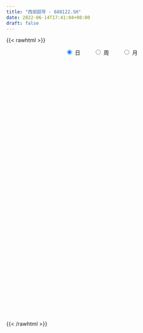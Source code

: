 ```yaml
---
title: "西部超导 - 688122.SH"
date: 2022-06-14T17:41:04+08:00
draft: false
---
```

{{< rawhtml >}}
    <div style="text-align: center">
        <label style="padding: 1rem;"><input style="margin-right: .5rem" type="radio" name="period" value="D" checked onclick="period_change(this)">日</label>
        <label style="padding: 1rem;"><input style="margin-right: .5rem" type="radio" name="period" value="W" onclick="period_change(this)">周</label>
        <label style="padding: 1rem;"><input style="margin-right: .5rem" type="radio" name="period" value="M" onclick="period_change(this)">月</label>
    </div>
    <div id="chart" style="height: 700px;"></div> 
    <script type="text/javascript">
        const D_v = [21212.58,17776.02,23624.16,22684.01,23950.74,27166.77,35214.11,27179.14,22602.31,30352.56,38712.75,24761.86,15803.64,14521.69,13819.77,13591.16,12500.08,15451.99,28306.15,15900.83,21432.09,29095.11,17245.37,18396.22,14553.24,20005.72,21602.36,22881.5,62232.55,63313.38,71642.29,67751.79,104052.75,69092.99,59430.37,67209.64,57027.42,48446.85,28046.89,37953.78,30852.14,162325.31,69707.3,101959.56,63583.74,63148.14,119239.12,76485.94,65074.45,111188.52,78993.96,98663.74,123408.89,110647.42,142051.95,63225.2,47201.34,43729.62,48823.1,102051.14,74031.85,87628.98,32818.19,31170.37,88315.98,64854.83,53844.44,51684.23,137825.36,200048.59,128542.59,64829.93,62893.76,61687.82,79766.02,69000.94,97392.15,54890.88,53044.72,69726.21,59780.4,45344.57,44100.99,67840.35,91385.64,55151.93,60480.2,50522.28,49335.0,26937.12,32583.42,28934.98,35469.59,57764.03,53669.3,38342.7,37540.08,57555.55,71163.08,38707.4,39367.63,46038.76,49444.09,58258.54,32965.31,24178.61,38503.69,73547.34,38342.26,63599.39,45339.49,41714.33,56532.76,75778.87,34344.13,21773.5,30338.18,36291.64,51525.41,87811.14,45546.42,60774.32,97685.31,61013.23,65616.36,51943.77,61048.98,67336.78,61920.7,81787.18,67456.93,51401.27,46165.67,102886.32,60103.16,50363.41,60274.38,87632.77,65618.44,65628.43,57380.72,41264.06,42016.08,89601.35,45863.29,64064.76,59469.29,48019.57,48780.52,35644.19,48282.32,44355.84,71027.33,82824.36,62574.26,123067.57,133809.39,112716.82,73483.2,62960.36,68723.86,106169.43,75143.52,88204.5,56214.66,53663.65,61919.44,58963.3,63326.14,52089.83,66176.0,89917.78,65395.13,65901.97,41947.98,49231.9,28905.96,27631.09,53488.25,55057.94,51469.54,52280.22,62489.91,56690.58,47560.97,55955.47,61143.95,40260.04,46722.71,30428.33,59166.1,34804.96,121939.46,64136.93,40184.03,48543.61,41804.87,35346.1,37020.71,33214.85,47218.52,63039.65,45026.88,24731.65,36877.8,35368.1,33563.31,35616.75,37044.67,57870.92,29372.92,44618.5,24556.59,21275.13,30909.27,34988.09,54610.08,16956.57,43494.52,30445.21,19922.7,42813.26,36936.7,21674.71,19981.69,34252.88,110930.07,59054.48,38199.43,26164.58,35424.66,32035.36,40298.21,45850.31,71883.12,35630.08,42596.51,39494.97,56755.79,58487.24,38365.01,36313.35,42392.71,49541.93,49494.05,58454.07,43697.83,41472.75,80933.39,67854.15,62449.76,38910.03,63928.89,50249.43,61956.06,55482.15,62510.7,93901.57,57106.71,40117.08,41220.97,36520.2,86731.71,132543.47,84507.27,71222.09,75343.32,62723.6,56294.05,63496.81,65098.68,57101.95,44288.17,49355.05,68244.44,177604.9,107948.39,81388.58,57133.51,55586.06,45649.23,84542.56,81088.76,82402.05,80209.77,62174.82,66253.97,136431.02,109353.73,121691.16,126866.62,191257.42,134963.25,105803.19,88731.63,115507.22,75445.06,67017.83,121593.19,73795.48,64242.0,87938.75,92090.74,66265.6,81469.46,97326.44,79227.2,92257.14,136342.35,100066.69,64715.04,72523.35,95875.71,77227.0,164157.5,68305.77,100524.69,49605.33,45935.05,47193.7,60741.63,68419.63,69269.49,54585.1,59413.17,49804.83,64938.25,49202.36,36484.06,26984.6,87600.62,36029.71,32215.84,59861.38,35288.98,86696.82,39581.29,39631.49,40087.29,26215.82,46668.92,27356.53,40952.16,39299.96,82412.97,54861.57,43089.24,33860.9,39773.05,34308.47,55915.06,69993.22,53138.33,48601.95,38971.61,59810.26,73914.83,69557.15,45769.28,103092.1,67958.18,50130.56,47833.45,59182.47,44489.31,48044.86,38451.21,60540.58,34086.86,43277.68,78548.74,85215.89,51246.7,50775.64,39223.56,52067.38,70601.54,34207.59,53481.96,89402.41,68734.56,37828.29,28563.62,37859.89,25555.88,30700.0,21625.68,38258.18,60382.24,25828.73,23712.63,29173.98,44944.7,70979.11,43513.46,50853.66,76410.58,101636.11,43041.86,40018.23,65933.99,55675.77,39710.43,48972.15,46639.34,32356.19,52362.65,31586.1,71595.82,86142.08,50240.61,37522.15,40723.95,103783.14,69205.96,57988.35,42858.79,46352.76,26786.65,36410.74,47304.78,29068.51,36529.67,43624.9,48409.45,39791.26,82767.28,58743.02,65323.08,81093.88,68467.56,48480.11,46813.18,42359.07,45041.87,87777.23,53024.63,35966.98,29689.89,35693.37,40023.54,88210.64,49537.74,30926.46,29955.31,21260.48,43390.33,26298.5,48642.52,35992.98,42456.88,31745.83,30101.41,36838.74,35193.21,30448.3,47803.25,29504.48,29858.89,36404.52,27430.95,23989.66,36433.1,25841.75,31567.59,28954.75,26285.07,32828.62,39932.23,43326.8,40684.73,76130.39,64665.5,62551.54,56770.51,60420.92,44391.58,34365.18,16111.24,17158.92,39846.95,24050.66,37837.43,30475.59,41305.48,37239.36,23524.22,35943.23,23025.29,21805.63,35883.62,55205.92,49694.63,74684.86,40868.38,45244.74,45487.69,81113.72,47164.55,39304.86]
const D_histogram = [0.0,-0.0893447293,-0.0134598907,0.0516357508,0.1287750055,0.1765786837,0.2611610585,0.2788889283,0.2454906012,0.2603725405,0.268404146,0.1996335341,0.1165073229,0.0354953127,-0.0374729682,-0.1123380719,-0.1816587673,-0.1764478455,-0.109714892,-0.0823359769,-0.1357541891,-0.0867332833,-0.0830912723,-0.0625828704,-0.0898712843,-0.1167645291,-0.1162071056,-0.1090574995,0.0169695238,0.2134140939,0.3583331623,0.5276374509,0.9197663535,0.963036083,1.0524949578,0.9781064614,0.6271932969,0.1301366014,-0.1985492762,-0.3689210811,-0.5304864071,-0.738118353,-0.8478236147,-1.1060852689,-1.1491147969,-1.027477365,-0.7134906901,-0.4584263194,-0.3374968499,0.0141540356,0.1849872914,0.4845521703,0.6578188202,0.7962251515,0.7077912358,0.611665288,0.4007676539,0.3456937559,0.2863635237,0.3882817015,0.3897575156,0.176064438,0.0469922861,-0.024934745,0.0429767758,0.0500123082,-0.1673002538,-0.1413996801,0.1520548508,0.5202577104,0.8286699532,0.9500860225,0.991076785,0.8751425932,0.8200106383,0.7937986593,0.5121384073,0.2167066963,0.1835452335,0.2241922873,0.2988866745,0.2167403988,0.1064720527,0.2400239472,0.5239549839,0.5414470354,0.5620969556,0.3500662348,0.0650542355,-0.0766862648,-0.0712441327,-0.0298332279,0.0613755001,0.0333710659,-0.0686000661,-0.1929231201,-0.43725626,-0.6970557365,-1.0668513356,-1.2316937351,-1.4646724336,-1.4937862881,-1.5395241037,-1.257284929,-1.0098732043,-0.7962350301,-0.5640103472,-0.4701466159,-0.3073096216,0.1079027712,0.3657258688,0.458220845,0.2497452487,0.1252771419,-0.0653800271,-0.2178183864,-0.2854839289,-0.2237037369,-0.1013871659,-0.2976674946,-0.4988755323,-0.5587467258,-0.2831115573,-0.0783874948,0.2436452399,0.3377793687,0.2846428858,0.2868410535,0.3012549022,0.396549751,0.5411071499,0.6126418111,0.5790159212,0.6611626306,0.7890003438,0.7295691299,0.7782140274,0.8245429908,0.9602007497,0.8732376301,0.6531375817,0.4808928226,0.2297898097,0.369477816,0.2902831519,0.5081562023,0.5295036348,0.6601957066,0.627067066,0.4979479884,0.5950953965,0.8544167028,1.2387728016,1.1073581993,0.840190286,0.4157859311,-0.4496315456,-0.9043467432,-1.0514928854,-1.1967761343,-1.1741947987,-1.3614423295,-1.3915953936,-1.6274097814,-1.5203996071,-1.3346750847,-0.9467637662,-0.6634537642,-0.7870680661,-0.8096544172,-1.0639175159,-1.342976368,-1.5075679887,-1.2622412872,-1.1139464585,-1.1918866147,-1.1980549434,-1.1000245732,-0.7140398596,-0.3857102208,-0.2662034129,-0.2181467056,-0.0599040958,0.1228660293,0.1841512261,0.2116083523,0.1106419077,0.1888551881,0.1272318047,0.1340643152,-0.1002105047,-0.3288693349,-0.8929072658,-1.3298647931,-1.5240257419,-1.3960014219,-1.2597437321,-1.089411983,-0.8843858792,-0.6140156547,-0.2758958376,0.1048229036,0.3739823291,0.4982677695,0.5004855659,0.6119225145,0.8356336386,0.9552636431,1.0771521966,0.8903923446,0.7859727152,0.6513291314,0.5913838629,0.5124058743,0.4902030191,0.5770226695,0.4282806435,0.2995347995,0.4095594848,0.4959756648,0.5134325587,0.4575020001,0.312790476,0.2246050125,0.1440510643,0.0153771307,0.1115034874,0.2794194057,0.4088638571,0.4043693008,0.426281077,0.4721962481,0.3573654098,0.2197393381,0.2481234569,0.17556591,0.1075993595,0.1504890034,0.2960077131,0.4567060355,0.4751402577,0.4183112208,0.3054852845,0.374016303,0.3781893337,0.4066754909,0.3752283211,0.2578697931,0.4483306448,0.5960824349,0.5037445029,0.4062905695,0.2817329312,0.2437156323,0.1222550869,0.077112364,-0.0622330449,-0.3623045194,-0.4868220783,-0.5606774088,-0.4885009153,-0.3797952066,-0.0443428355,0.2549255366,0.4986527171,0.6036717367,0.5593486403,0.5124523261,0.3120711753,0.359048122,0.2342278241,-0.0216183502,-0.188498224,-0.339577601,-0.3163446364,0.1270772295,0.2749006171,0.345221053,0.4180123658,0.2329513221,0.0313753032,0.0577725149,0.0845064333,0.2406835604,0.4373487213,0.5236402342,0.5797070217,0.4421759913,0.262893708,-0.0377811583,0.1284393437,0.4321520744,0.928942453,0.969120255,0.9593797248,1.1617351743,1.1965931513,1.0159750448,1.151624331,1.156679828,0.9238179501,0.71275602,0.1291280593,-0.3724516813,-0.4565908605,-0.0298515296,0.1510677151,0.426544831,0.3176593169,-0.0252387687,-0.3289381362,-0.5358769998,-0.5405489474,-0.4527048707,-1.0373298588,-1.430969749,-1.8175769573,-1.8684040396,-1.8582010101,-1.8717773262,-1.7242488844,-1.4374272161,-1.4279704113,-1.4479264236,-1.3249801227,-1.3475486904,-1.398994667,-1.1480338865,-0.9586621791,-0.8749859298,-0.9614198087,-0.8675935993,-0.9164429111,-0.8675504365,-0.8403057915,-0.7967864439,-0.7409790399,-0.4808716377,-0.1901297035,0.0265098067,0.275269237,0.4788007284,0.5605368735,0.523995666,0.6559107096,0.8664935875,0.8893699234,0.8730557755,0.8118978365,0.778233213,0.8351821847,0.951057037,0.81035853,0.8092110959,0.5969952287,0.6808936649,0.9214664617,1.0157846908,1.0315955464,1.3249567771,1.302908522,1.1221972303,0.9210684513,0.9683045372,0.9827328813,1.0176359519,0.8512629956,0.4653217375,0.158127019,-0.0654605204,0.1504731897,0.3813388545,0.2748256893,0.022434003,-0.0912317995,-0.3638601928,-0.6993043109,-0.7907365892,-0.9325918077,-0.934392432,-0.7708806455,-0.6867055598,-0.5702271445,-0.4223535401,-0.4179444652,-0.5237945582,-0.5988365018,-0.716278349,-0.4989567379,-0.4394459286,-0.4847950011,-0.5100612107,-0.3524123857,0.0757962657,0.3925048762,0.3231637678,-0.1422388585,-0.6256709279,-1.0827861615,-1.3776368565,-1.6153662956,-1.4124997491,-1.2631706036,-1.0393894582,-0.7885160665,-0.6194459893,-0.570364692,-0.5901048641,-0.7131425297,-0.6835278917,-0.7043707474,-0.6762838123,-0.6825536254,-0.2298407522,-0.1584892845,-0.1342648388,0.1332352114,0.1891684352,0.1569956536,0.1589968363,0.3383035828,0.3537280988,0.4045802948,0.4555428753,0.3854403242,0.1707771056,0.423925382,0.597396907,0.8419377229,1.1705302278,1.3704527762,1.4576165568,1.2919916316,1.0170572762,0.7922798203,0.3166322767,0.0034325669,-0.048585798,-0.1529577173,-0.2313551991,-0.3501003332,-0.0435790649,0.147846706,0.1278493404,0.2696542026,0.2336002537,0.3286562024,0.334231305,0.3503142336,0.1798887418,0.3184548898,0.4276357949,0.4491591766,0.5629218382,0.3800835629,0.0857921574,-0.1195344633,-0.4195223657,-0.6089976948,-0.9578396609,-1.1410397361,-1.2835192152,-1.115027273,-0.8459840978,-0.6537282043,-0.7096424756,-0.7219125865,-1.0268179811,-1.2843047113,-1.0355199151,-0.5943291031,0.1167160558,0.8298106522,1.1283926764,1.5720533636,1.7249798815,1.6026831825,1.4701842186,1.3080822213,1.1610216588,1.1694887678,1.0674735461,1.0497346448,0.9167917508,0.7426860005,0.5770177677,0.388269578,0.3172329567,0.1768340348,0.1064925682,0.2219907857,-0.0248415648,0.1217644425,0.3002379045,0.2033801357,0.0042961792,-0.3320357929,-0.3256567294,-0.3267888385,-0.414787603]
const D_fast = [0.0,-0.1116809117,-0.0391610458,0.0388435335,0.1481765396,0.2401248887,0.3899975281,0.4774476299,0.5054219532,0.5853970276,0.6605296695,0.6416674412,0.5876680607,0.5155298788,0.4331933558,0.330243734,0.2155083468,0.1766073073,0.2159115378,0.2227064586,0.1353496991,0.1626872841,0.1455564771,0.1504191613,0.1006629263,0.0445785493,0.0160841964,-0.0040305723,0.1262388319,0.3760369254,0.6105392844,0.9117529357,1.5338234267,1.817852177,2.1704347912,2.3405729102,2.14645807,1.6819355248,1.3036123282,1.041010253,0.7468233251,0.3546617911,0.0330006257,-0.5017823457,-0.832090573,-0.9673224824,-0.83170848,-0.6912506892,-0.6546954321,-0.2995060377,-0.0824259591,0.3382769625,0.6759983174,1.0134609366,1.1019748298,1.158765204,1.0480594834,1.0794090244,1.0916696731,1.2906582762,1.3895734692,1.2198965012,1.1025724208,1.0244117034,1.1030674182,1.1226060277,0.8634684022,0.8540190558,1.1854872994,1.6837545866,2.1993343177,2.5582718926,2.8470318514,2.949883308,3.0997540126,3.2719916984,3.1183660483,2.8771110113,2.8898358568,2.9865309825,3.1359470384,3.1079858624,3.0243355294,3.2178934107,3.6328131934,3.7856670038,3.9468411629,3.8223270008,3.5535785604,3.3926664939,3.3802975928,3.4142501907,3.5208027936,3.5011411259,3.3820199774,3.2094661434,2.8558189385,2.4217555279,1.7852470948,1.3124812615,0.7133344547,0.3107740282,-0.1198448134,-0.1519268709,-0.1569834473,-0.1424040306,-0.0511819345,-0.0748548572,0.0111547317,0.4533428173,0.8025973821,1.0096475696,0.8636082854,0.7704594641,0.5634572883,0.3565643325,0.2175278077,0.2233820654,0.320351845,0.0496546426,-0.2762722782,-0.4758301531,-0.2709728739,-0.0858456851,0.2970983595,0.4756773306,0.4937015691,0.5676100001,0.6573375744,0.851769861,1.1316040473,1.3562991613,1.4674272517,1.7148646188,2.0399524179,2.1629134864,2.4061118908,2.6585766019,3.0342845483,3.1656308362,3.1088151833,3.0567936297,2.8631380692,3.0951955296,3.0885716535,3.4334837545,3.5872070957,3.8829480941,4.00658622,4.0019541395,4.2478753967,4.7208008787,5.4148501779,5.5602751254,5.5031547836,5.1826969115,4.2048715484,3.524069665,3.1140503015,2.669573019,2.3986056549,1.8709975418,1.4929456293,0.850278796,0.5771890686,0.4292448199,0.5804651969,0.6979117578,0.3775304393,0.1525304839,-0.3677119937,-0.9825149379,-1.5239985558,-1.594232176,-1.7244239619,-2.1003357718,-2.4060178363,-2.5829936095,-2.3755188608,-2.1436167771,-2.0906608224,-2.0971407916,-1.9538742057,-1.7403875733,-1.63306457,-1.5527053557,-1.6260113234,-1.5005842459,-1.5303996782,-1.4900510889,-1.749378535,-2.0602546989,-2.8475194462,-3.6169431719,-4.1921105561,-4.4130865916,-4.5917648348,-4.6937860814,-4.7098564475,-4.5929901366,-4.3238442789,-3.9169198118,-3.554264804,-3.3054124213,-3.1780732334,-2.9136556562,-2.4810361225,-2.1225902071,-1.7314136044,-1.6955753704,-1.603501821,-1.5753131219,-1.4874124246,-1.4382889447,-1.3379410452,-1.1068657273,-1.1485375925,-1.2023997366,-0.9899851801,-0.7795750839,-0.6337600503,-0.5753151089,-0.641829014,-0.6738632243,-0.7184044065,-0.8432340575,-0.7192318289,-0.4814610592,-0.2498006435,-0.1532028746,-0.0247208291,0.1392434039,0.1137539181,0.0310626809,0.1214776639,0.0928115946,0.051744884,0.1322567786,0.3517774166,0.6266522479,0.7638715345,0.8116203028,0.7751656877,0.9372007819,1.035921146,1.166076176,1.2284360864,1.1755450067,1.4780885196,1.7748609185,1.8084591122,1.8125778211,1.7584534156,1.7813650248,1.6904682511,1.6646036192,1.509699949,1.1190523448,0.8728292663,0.6588045835,0.6088558482,0.6226127553,0.9469794175,1.3099791738,1.6783695335,1.9343064873,2.029820551,2.1110373183,1.9886739614,2.1254129386,2.0591495966,1.7978988348,1.583894405,1.3479206277,1.2920674333,1.7672586065,1.9838071484,2.1404328476,2.3177272519,2.1909040387,1.9971718455,2.038012186,2.0858727128,2.3022207299,2.6082230711,2.8254246425,3.0264181855,2.9994311529,2.8858722966,2.5757521408,2.7740824787,3.185833228,3.9148592198,4.1973170856,4.4274214866,4.9202107297,5.2542169944,5.3275926492,5.7511480181,6.0453734721,6.0434660817,6.0105931567,5.4592472108,4.8645545499,4.6662676555,5.085544104,5.3042302775,5.6863436012,5.6568729163,5.3076651385,4.921731237,4.5808231234,4.4410139389,4.415681798,3.5717243451,2.8203420177,1.9793405701,1.4614124779,1.0070652549,0.5255446072,0.2420108279,0.1694756922,-0.1780601058,-0.5599977241,-0.7682964538,-1.1277521941,-1.5289468375,-1.5649945286,-1.615288366,-1.7503585991,-2.0771474302,-2.2002196206,-2.4781796601,-2.6461747947,-2.8290065976,-2.9846838609,-3.1141212169,-2.9742317241,-2.7310222158,-2.5077552539,-2.1901785144,-1.8669468409,-1.6450764774,-1.5506187684,-1.2547260474,-0.8275197726,-0.5823009559,-0.3803511599,-0.2385346398,-0.0776409601,0.1881035578,0.5417426694,0.6036337948,0.8047891347,0.7418220747,0.9959439271,1.4668833394,1.8151477412,2.0888574834,2.7134579084,3.0171367837,3.1169747996,3.1461131334,3.4354253536,3.695536918,3.9848489766,4.0312917692,3.7616809455,3.4940179817,3.2540653122,3.5076173198,3.8338176981,3.7960109553,3.5492277698,3.4127540174,3.0491605759,2.5388903801,2.2497739545,1.874770784,1.6393720518,1.6101636769,1.5226623726,1.4965840018,1.5388692212,1.4387921798,1.2019934473,0.9772423782,0.6807309438,0.7733133704,0.7229626976,0.5564148747,0.4036333625,0.473179091,0.9203368089,1.3351716384,1.346621472,0.8456591311,0.2058093297,-0.5220024443,-1.1612623534,-1.8028333665,-1.9530917571,-2.1195552626,-2.1556214818,-2.1018771067,-2.0876685268,-2.1811784026,-2.3484447907,-2.6497680886,-2.7910354236,-2.9879709661,-3.1289549841,-3.3058632036,-2.9106105185,-2.8788813718,-2.8882231359,-2.5874142828,-2.4841889502,-2.4771128184,-2.4353624267,-2.1714797844,-2.0676232437,-1.9156259741,-1.7507776748,-1.7245201448,-1.896489087,-1.5373594651,-1.2145387134,-0.7595134667,-0.1382884049,0.4042473376,0.8558152574,1.0131882401,0.9925182038,0.965810703,0.5693212285,0.2569796604,0.192814846,0.0502034974,-0.0860327842,-0.2923030016,0.0033235004,0.2317109479,0.2436759173,0.4528943302,0.4752404448,0.652460444,0.7415933728,0.8452548598,0.7198015535,0.937981424,1.1540712778,1.2878844536,1.5423775747,1.4545601902,1.181716824,0.9465065876,0.5416380937,0.1999133409,-0.3883885404,-0.8568485496,-1.3202078326,-1.4304727086,-1.3729255578,-1.3441017154,-1.5774266056,-1.7701748631,-2.331784753,-2.910347661,-2.9204428436,-2.6278343074,-1.8876101346,-0.9670628751,-0.3863826818,0.4502913463,1.0344628345,1.3128369312,1.5478840219,1.7128025799,1.8559974322,2.1568367331,2.3216898979,2.5663846578,2.6626397015,2.6742054514,2.6527916605,2.5611108653,2.5693824831,2.4731920699,2.4294737454,2.6004696592,2.3474269176,2.5244740355,2.7780069736,2.7319942388,2.533984327,2.1146434067,2.0396082878,1.9567789692,1.7650833039]
const D_slow = [0.0,-0.0223361823,-0.025701155,-0.0127922173,0.0194015341,0.063546205,0.1288364696,0.1985587017,0.259931352,0.3250244871,0.3921255236,0.4420339071,0.4711607378,0.480034566,0.470666324,0.442581806,0.3971671142,0.3530551528,0.3256264298,0.3050424355,0.2711038883,0.2494205674,0.2286477494,0.2130020318,0.1905342107,0.1613430784,0.132291302,0.1050269271,0.1092693081,0.1626228315,0.2522061221,0.3841154848,0.6140570732,0.854816094,1.1179398334,1.3624664488,1.519264773,1.5517989234,1.5021616043,1.4099313341,1.2773097323,1.092780144,0.8808242404,0.6043029231,0.3170242239,0.0601548827,-0.1182177899,-0.2328243697,-0.3171985822,-0.3136600733,-0.2674132504,-0.1462752079,0.0181794972,0.2172357851,0.394183594,0.547099916,0.6472918295,0.7337152685,0.8053061494,0.9023765748,0.9998159537,1.0438320632,1.0555801347,1.0493464484,1.0600906424,1.0725937194,1.030768656,0.995418736,1.0334324487,1.1634968762,1.3706643645,1.6081858702,1.8559550664,2.0747407147,2.2797433743,2.4781930391,2.6062276409,2.660404315,2.7062906234,2.7623386952,2.8370603638,2.8912454635,2.9178634767,2.9778694635,3.1088582095,3.2442199684,3.3847442073,3.472260766,3.4885243249,3.4693527587,3.4515417255,3.4440834185,3.4594272935,3.46777006,3.4506200435,3.4023892635,3.2930751985,3.1188112644,2.8520984305,2.5441749967,2.1780068883,1.8045603163,1.4196792903,1.1053580581,0.852889757,0.6538309995,0.5128284127,0.3952917587,0.3184643533,0.3454400461,0.4368715133,0.5514267246,0.6138630367,0.6451823222,0.6288373154,0.5743827188,0.5030117366,0.4470858024,0.4217390109,0.3473221372,0.2226032542,0.0829165727,0.0121386834,-0.0074581903,0.0534531196,0.1378979618,0.2090586833,0.2807689466,0.3560826722,0.4552201099,0.5904968974,0.7436573502,0.8884113305,1.0537019882,1.2509520741,1.4333443566,1.6278978634,1.8340336111,2.0740837985,2.2923932061,2.4556776015,2.5759008072,2.6333482596,2.7257177136,2.7982885016,2.9253275521,3.0577034608,3.2227523875,3.379519154,3.5040061511,3.6527800002,3.8663841759,4.1760773763,4.4529169261,4.6629644976,4.7669109804,4.654503094,4.4284164082,4.1655431869,3.8663491533,3.5728004536,3.2324398712,2.8845410228,2.4776885775,2.0975886757,1.7639199046,1.527228963,1.361365522,1.1645985054,0.9621849011,0.6962055222,0.3604614302,-0.016430567,-0.3319908888,-0.6104775034,-0.9084491571,-1.2079628929,-1.4829690363,-1.6614790012,-1.7579065564,-1.8244574096,-1.878994086,-1.8939701099,-1.8632536026,-1.8172157961,-1.764313708,-1.7366532311,-1.689439434,-1.6576314829,-1.6241154041,-1.6491680303,-1.731385364,-1.9546121804,-2.2870783787,-2.6680848142,-3.0170851697,-3.3320211027,-3.6043740984,-3.8254705683,-3.9789744819,-4.0479484413,-4.0217427154,-3.9282471331,-3.8036801908,-3.6785587993,-3.5255781707,-3.316669761,-3.0778538503,-2.8085658011,-2.585967715,-2.3894745362,-2.2266422533,-2.0787962876,-1.950694819,-1.8281440642,-1.6838883969,-1.576818236,-1.5019345361,-1.3995446649,-1.2755507487,-1.147192609,-1.032817109,-0.95461949,-0.8984682369,-0.8624554708,-0.8586111881,-0.8307353163,-0.7608804649,-0.6586645006,-0.5575721754,-0.4510019061,-0.3329528441,-0.2436114917,-0.1886766572,-0.1266457929,-0.0827543154,-0.0558544756,-0.0182322247,0.0557697035,0.1699462124,0.2887312768,0.393309082,0.4696804032,0.5631844789,0.6577318123,0.7594006851,0.8532077653,0.9176752136,1.0297578748,1.1787784835,1.3047146093,1.4062872516,1.4767204844,1.5376493925,1.5682131642,1.5874912552,1.571932994,1.4813568641,1.3596513446,1.2194819924,1.0973567635,1.0024079619,0.991322253,1.0550536372,1.1797168164,1.3306347506,1.4704719107,1.5985849922,1.676602786,1.7663648165,1.8249217726,1.819517185,1.772392629,1.6874982288,1.6084120697,1.640181377,1.7089065313,1.7952117946,1.899714886,1.9579527166,1.9657965423,1.9802396711,2.0013662794,2.0615371695,2.1708743498,2.3017844084,2.4467111638,2.5572551616,2.6229785886,2.613533299,2.645643135,2.7536811536,2.9859167668,3.2281968306,3.4680417618,3.7584755554,4.0576238432,4.3116176044,4.5995236871,4.8886936441,5.1196481316,5.2978371366,5.3301191515,5.2370062311,5.122858516,5.1153956336,5.1531625624,5.2597987701,5.3392135994,5.3329039072,5.2506693732,5.1167001232,4.9815628863,4.8683866687,4.609054204,4.2513117667,3.7969175274,3.3298165175,2.865266265,2.3973219334,1.9662597123,1.6069029083,1.2499103055,0.8879286996,0.5566836689,0.2197964963,-0.1299521705,-0.4169606421,-0.6566261869,-0.8753726693,-1.1157276215,-1.3326260213,-1.5617367491,-1.7786243582,-1.9887008061,-2.187897417,-2.373142177,-2.4933600864,-2.5408925123,-2.5342650606,-2.4654477514,-2.3457475693,-2.2056133509,-2.0746144344,-1.910636757,-1.6940133601,-1.4716708793,-1.2534069354,-1.0504324763,-0.855874173,-0.6470786269,-0.4093143676,-0.2067247351,-0.0044219612,0.144826846,0.3150502622,0.5454168777,0.7993630504,1.057261937,1.3885011313,1.7142282617,1.9947775693,2.2250446821,2.4671208164,2.7128040368,2.9672130247,3.1800287736,3.296359208,3.3358909627,3.3195258326,3.3571441301,3.4524788437,3.521185266,3.5267937668,3.5039858169,3.4130207687,3.238194691,3.0405105437,2.8073625917,2.5737644837,2.3810443224,2.2093679324,2.0668111463,1.9612227613,1.856736645,1.7257880054,1.57607888,1.3970092928,1.2722701083,1.1624086261,1.0412098759,0.9136945732,0.8255914768,0.8445405432,0.9426667622,1.0234577042,0.9878979896,0.8314802576,0.5607837172,0.2163745031,-0.1874670708,-0.5405920081,-0.856384659,-1.1162320235,-1.3133610402,-1.4682225375,-1.6108137105,-1.7583399265,-1.936625559,-2.1075075319,-2.2836002187,-2.4526711718,-2.6233095782,-2.6807697662,-2.7203920873,-2.753958297,-2.7206494942,-2.6733573854,-2.634108472,-2.5943592629,-2.5097833672,-2.4213513425,-2.3202062688,-2.20632055,-2.109960469,-2.0672661926,-1.9612848471,-1.8119356204,-1.6014511896,-1.3088186327,-0.9662054386,-0.6018012994,-0.2788033915,-0.0245390725,0.1735308826,0.2526889518,0.2535470935,0.241400644,0.2031612147,0.1453224149,0.0577973316,0.0469025654,0.0838642419,0.115826577,0.1832401276,0.2416401911,0.3238042417,0.4073620679,0.4949406263,0.5399128117,0.6195265342,0.7264354829,0.8387252771,0.9794557366,1.0744766273,1.0959246667,1.0660410508,0.9611604594,0.8089110357,0.5694511205,0.2841911865,-0.0366886173,-0.3154454356,-0.52694146,-0.6903735111,-0.86778413,-1.0482622766,-1.3049667719,-1.6260429497,-1.8849229285,-2.0335052043,-2.0043261903,-1.7968735273,-1.5147753582,-1.1217620173,-0.6905170469,-0.2898462513,0.0776998033,0.4047203587,0.6949757734,0.9873479653,1.2542163518,1.516650013,1.7458479507,1.9315194508,2.0757738928,2.1728412873,2.2521495264,2.2963580351,2.3229811772,2.3784788736,2.3722684824,2.402709593,2.4777690691,2.5286141031,2.5296881478,2.4466791996,2.3652650173,2.2835678076,2.1798709069]
const D_data = [['2020-05-22', 34.25, 33.54, 32.49, 34.83],['2020-05-25', 33.14, 32.14, 31.96, 33.3],['2020-05-26', 32.51, 34.13, 32.29, 34.3],['2020-05-27', 34.47, 34.39, 33.79, 35.2],['2020-05-28', 35.05, 35.0, 33.61, 35.25],['2020-05-29', 34.71, 35.1, 34.5, 35.53],['2020-06-01', 35.16, 36.11, 35.16, 36.32],['2020-06-02', 36.05, 35.79, 35.55, 36.53],['2020-06-03', 35.79, 35.35, 35.02, 35.97],['2020-06-04', 35.35, 36.15, 35.22, 36.43],['2020-06-05', 36.1, 36.39, 35.55, 37.2],['2020-06-08', 36.8, 35.51, 35.35, 36.82],['2020-06-09', 35.75, 35.11, 34.88, 35.75],['2020-06-10', 35.25, 34.82, 34.49, 35.25],['2020-06-11', 34.82, 34.57, 34.2, 35.24],['2020-06-12', 33.89, 34.15, 33.5, 34.29],['2020-06-15', 33.8, 33.77, 33.62, 34.66],['2020-06-16', 33.99, 34.44, 33.92, 34.55],['2020-06-17', 34.88, 35.34, 34.56, 35.44],['2020-06-18', 35.03, 35.07, 34.8, 35.44],['2020-06-19', 34.92, 33.94, 33.82, 34.92],['2020-06-22', 34.11, 35.16, 34.11, 35.33],['2020-06-23', 35.18, 34.7, 34.57, 35.25],['2020-06-24', 34.64, 34.95, 34.26, 35.14],['2020-06-29', 34.63, 34.3, 34.11, 34.97],['2020-06-30', 34.2, 34.1, 34.03, 34.65],['2020-07-01', 34.08, 34.3, 33.89, 34.73],['2020-07-02', 34.1, 34.33, 33.89, 34.52],['2020-07-03', 34.22, 36.16, 34.13, 36.96],['2020-07-06', 36.31, 38.03, 36.17, 38.98],['2020-07-07', 38.12, 38.57, 37.17, 39.67],['2020-07-08', 38.68, 40.13, 37.69, 41.25],['2020-07-09', 40.01, 45.1, 39.6, 46.28],['2020-07-10', 45.59, 42.77, 42.52, 45.59],['2020-07-13', 42.74, 44.66, 41.76, 44.93],['2020-07-14', 43.89, 43.64, 41.8, 46.49],['2020-07-15', 43.82, 39.87, 39.8, 44.18],['2020-07-16', 39.79, 36.26, 35.5, 39.81],['2020-07-17', 36.44, 36.32, 35.71, 37.2],['2020-07-20', 36.37, 36.93, 34.71, 36.96],['2020-07-21', 36.8, 35.97, 35.67, 37.38],['2020-07-22', 31.0, 34.05, 31.0, 34.4],['2020-07-23', 33.23, 33.92, 33.0, 34.3],['2020-07-24', 31.51, 30.38, 30.03, 32.7],['2020-07-27', 30.6, 31.42, 29.8, 31.65],['2020-07-28', 31.84, 32.85, 31.45, 33.49],['2020-07-29', 33.0, 35.74, 33.0, 36.36],['2020-07-30', 36.0, 36.05, 35.67, 37.5],['2020-07-31', 36.02, 35.03, 34.43, 36.45],['2020-08-03', 35.39, 39.03, 35.29, 41.2],['2020-08-04', 40.3, 38.22, 37.57, 40.88],['2020-08-05', 38.59, 41.35, 37.7, 41.87],['2020-08-06', 41.0, 41.5, 40.52, 44.88],['2020-08-07', 41.32, 42.51, 40.16, 43.68],['2020-08-10', 41.79, 40.45, 39.8, 44.8],['2020-08-11', 40.42, 40.45, 39.06, 41.6],['2020-08-12', 40.0, 38.67, 37.88, 40.55],['2020-08-13', 38.77, 40.3, 38.77, 41.39],['2020-08-14', 40.01, 40.3, 39.09, 41.1],['2020-08-17', 40.63, 42.83, 40.63, 43.83],['2020-08-18', 43.69, 42.3, 41.8, 43.76],['2020-08-19', 42.75, 39.4, 38.48, 43.49],['2020-08-20', 39.0, 39.77, 38.0, 40.2],['2020-08-21', 40.37, 40.1, 39.55, 41.04],['2020-08-24', 39.68, 42.0, 39.68, 42.67],['2020-08-25', 42.22, 41.63, 41.0, 43.15],['2020-08-26', 41.98, 38.35, 38.17, 41.98],['2020-08-27', 38.75, 40.9, 38.47, 41.26],['2020-08-28', 40.51, 45.27, 40.1, 45.7],['2020-08-31', 46.11, 48.43, 45.58, 52.83],['2020-09-01', 48.64, 50.24, 48.0, 51.6],['2020-09-02', 49.28, 49.99, 47.63, 50.23],['2020-09-03', 49.37, 50.45, 48.58, 52.81],['2020-09-04', 49.0, 49.31, 47.55, 50.1],['2020-09-07', 49.35, 50.6, 48.8, 54.23],['2020-09-08', 51.32, 51.73, 48.81, 52.47],['2020-09-09', 52.35, 48.58, 45.15, 53.75],['2020-09-10', 48.5, 47.51, 47.0, 49.44],['2020-09-11', 47.52, 50.45, 46.0, 50.49],['2020-09-14', 50.75, 51.95, 50.15, 53.65],['2020-09-15', 52.3, 53.3, 50.87, 54.12],['2020-09-16', 53.3, 51.93, 51.16, 53.48],['2020-09-17', 51.46, 51.6, 49.9, 52.46],['2020-09-18', 52.18, 55.28, 52.08, 55.76],['2020-09-21', 55.01, 59.04, 54.14, 59.89],['2020-09-22', 57.81, 57.4, 55.68, 59.23],['2020-09-23', 57.63, 58.46, 56.56, 60.28],['2020-09-24', 57.08, 55.88, 55.88, 59.81],['2020-09-25', 56.83, 54.28, 54.23, 58.25],['2020-09-28', 55.13, 55.41, 53.91, 56.2],['2020-09-29', 55.71, 57.32, 55.45, 58.5],['2020-09-30', 57.21, 58.35, 56.85, 59.5],['2020-10-09', 58.95, 59.84, 57.61, 61.24],['2020-10-12', 60.18, 59.05, 57.8, 60.5],['2020-10-13', 58.9, 58.25, 55.95, 58.9],['2020-10-14', 57.31, 57.74, 56.95, 58.88],['2020-10-15', 57.6, 55.46, 54.7, 58.63],['2020-10-16', 54.91, 53.9, 51.78, 55.6],['2020-10-19', 54.16, 50.53, 50.31, 54.81],['2020-10-20', 50.53, 51.11, 50.08, 51.61],['2020-10-21', 50.87, 48.43, 48.38, 51.43],['2020-10-22', 48.6, 49.37, 47.78, 50.63],['2020-10-23', 49.52, 47.97, 47.72, 50.81],['2020-10-26', 48.81, 51.78, 47.0, 52.0],['2020-10-27', 51.11, 52.01, 50.25, 52.72],['2020-10-28', 51.48, 52.22, 50.5, 53.2],['2020-10-29', 51.81, 53.2, 50.17, 53.95],['2020-10-30', 57.95, 52.0, 51.81, 59.0],['2020-11-02', 53.0, 53.3, 50.81, 53.55],['2020-11-03', 54.21, 58.0, 54.21, 58.36],['2020-11-04', 57.99, 58.1, 56.1, 58.82],['2020-11-05', 58.81, 57.38, 57.2, 58.81],['2020-11-06', 57.94, 53.66, 53.0, 57.94],['2020-11-09', 54.19, 54.05, 51.88, 54.47],['2020-11-10', 54.22, 52.48, 52.0, 54.45],['2020-11-11', 52.26, 52.0, 51.58, 53.22],['2020-11-12', 51.8, 52.34, 51.51, 53.7],['2020-11-13', 52.01, 53.81, 51.31, 54.3],['2020-11-16', 55.75, 55.0, 52.81, 55.75],['2020-11-17', 54.3, 50.7, 48.78, 54.48],['2020-11-18', 50.2, 49.28, 48.6, 50.98],['2020-11-19', 49.02, 49.94, 48.38, 51.47],['2020-11-20', 50.17, 54.4, 49.63, 55.39],['2020-11-23', 55.1, 54.67, 52.83, 55.91],['2020-11-24', 54.0, 57.64, 53.9, 58.6],['2020-11-25', 57.68, 56.16, 55.76, 58.31],['2020-11-26', 56.16, 54.7, 53.5, 57.52],['2020-11-27', 54.7, 55.52, 54.54, 57.5],['2020-11-30', 55.88, 56.0, 55.06, 59.31],['2020-12-01', 55.8, 57.65, 53.7, 58.74],['2020-12-02', 57.88, 59.37, 57.0, 60.5],['2020-12-03', 59.13, 59.6, 58.06, 60.79],['2020-12-04', 59.0, 58.98, 56.9, 59.66],['2020-12-07', 59.3, 61.2, 58.88, 63.18],['2020-12-08', 61.0, 63.09, 60.15, 63.95],['2020-12-09', 62.78, 61.73, 61.29, 63.85],['2020-12-10', 61.95, 63.88, 60.66, 64.59],['2020-12-11', 63.22, 65.0, 62.96, 67.05],['2020-12-14', 65.0, 67.61, 64.01, 68.49],['2020-12-15', 67.07, 66.0, 64.19, 68.6],['2020-12-16', 66.1, 64.45, 63.55, 66.5],['2020-12-17', 63.93, 64.8, 63.2, 65.39],['2020-12-18', 64.17, 63.32, 62.65, 65.58],['2020-12-21', 63.4, 68.54, 62.82, 70.66],['2020-12-22', 69.0, 66.62, 66.11, 69.47],['2020-12-23', 67.01, 71.45, 65.83, 72.8],['2020-12-24', 71.5, 70.48, 70.45, 75.47],['2020-12-25', 71.75, 73.19, 69.2, 74.42],['2020-12-28', 72.18, 72.39, 70.54, 75.39],['2020-12-29', 71.91, 71.69, 69.42, 73.5],['2020-12-30', 71.35, 75.39, 70.61, 76.5],['2020-12-31', 75.42, 79.51, 74.23, 80.46],['2021-01-04', 80.06, 84.24, 79.51, 85.86],['2021-01-05', 83.75, 80.02, 76.63, 83.83],['2021-01-06', 81.0, 78.67, 77.79, 81.2],['2021-01-07', 78.8, 76.0, 72.4, 79.43],['2021-01-08', 75.29, 67.63, 67.36, 75.95],['2021-01-11', 67.46, 69.3, 66.0, 73.5],['2021-01-12', 69.23, 71.35, 69.23, 74.86],['2021-01-13', 72.79, 70.25, 69.01, 73.3],['2021-01-14', 70.07, 71.6, 68.45, 74.2],['2021-01-15', 72.1, 67.99, 63.88, 72.29],['2021-01-18', 68.0, 68.7, 66.52, 69.5],['2021-01-19', 69.12, 64.57, 63.8, 69.73],['2021-01-20', 64.84, 67.58, 64.84, 68.3],['2021-01-21', 68.32, 68.49, 66.8, 69.5],['2021-01-22', 68.0, 71.9, 67.5, 72.5],['2021-01-25', 72.66, 71.97, 70.89, 76.0],['2021-01-26', 70.0, 66.9, 65.0, 70.0],['2021-01-27', 66.9, 67.28, 64.03, 67.95],['2021-01-28', 66.11, 62.99, 62.28, 67.42],['2021-01-29', 63.4, 60.34, 58.8, 64.84],['2021-02-01', 60.0, 59.45, 58.56, 62.0],['2021-02-02', 59.75, 63.67, 58.2, 64.5],['2021-02-03', 62.71, 62.5, 60.46, 63.89],['2021-02-04', 63.61, 58.82, 57.0, 63.61],['2021-02-05', 60.02, 58.38, 58.27, 60.35],['2021-02-08', 58.5, 58.82, 57.0, 60.0],['2021-02-09', 59.19, 62.79, 58.39, 63.47],['2021-02-10', 63.03, 63.32, 61.31, 65.65],['2021-02-18', 64.66, 61.4, 61.02, 65.83],['2021-02-19', 61.45, 60.5, 58.7, 61.75],['2021-02-22', 61.53, 62.06, 60.96, 64.48],['2021-02-23', 60.39, 63.05, 58.42, 64.0],['2021-02-24', 64.18, 62.05, 61.16, 65.5],['2021-02-25', 60.5, 61.77, 59.59, 63.0],['2021-02-26', 61.03, 59.84, 59.84, 63.91],['2021-03-01', 60.01, 61.9, 60.01, 62.48],['2021-03-02', 62.61, 60.08, 59.2, 62.86],['2021-03-03', 60.41, 60.66, 59.81, 61.35],['2021-03-04', 60.13, 56.8, 56.52, 60.9],['2021-03-05', 55.85, 55.2, 54.16, 57.19],['2021-03-08', 55.68, 48.09, 48.03, 55.89],['2021-03-09', 48.54, 45.77, 44.01, 48.54],['2021-03-10', 47.0, 45.6, 45.1, 47.33],['2021-03-11', 45.97, 47.88, 45.56, 48.26],['2021-03-12', 48.48, 47.18, 46.26, 48.69],['2021-03-15', 47.5, 47.0, 46.16, 48.15],['2021-03-16', 47.31, 47.13, 46.67, 49.16],['2021-03-17', 47.35, 48.08, 45.6, 48.3],['2021-03-18', 48.3, 49.65, 47.78, 50.99],['2021-03-19', 48.6, 51.49, 48.3, 52.48],['2021-03-22', 50.86, 51.48, 50.06, 53.3],['2021-03-23', 51.48, 50.53, 49.7, 52.36],['2021-03-24', 50.0, 49.21, 48.17, 51.36],['2021-03-25', 49.31, 50.82, 49.11, 51.55],['2021-03-26', 50.99, 53.23, 50.5, 53.45],['2021-03-29', 53.94, 53.12, 52.6, 55.21],['2021-03-30', 53.38, 54.2, 52.7, 55.68],['2021-03-31', 53.8, 50.56, 50.17, 54.0],['2021-04-01', 51.26, 51.12, 50.31, 51.86],['2021-04-02', 51.6, 50.34, 49.7, 52.58],['2021-04-06', 50.5, 50.94, 50.5, 51.67],['2021-04-07', 50.94, 50.48, 50.0, 51.48],['2021-04-08', 50.35, 51.05, 49.94, 52.77],['2021-04-09', 51.06, 52.77, 50.7, 53.25],['2021-04-12', 52.52, 49.82, 48.28, 53.48],['2021-04-13', 49.65, 49.39, 48.96, 50.29],['2021-04-14', 49.8, 52.41, 49.4, 52.72],['2021-04-15', 52.31, 52.82, 51.58, 53.3],['2021-04-16', 52.45, 52.47, 52.05, 53.39],['2021-04-19', 52.0, 51.68, 51.19, 52.44],['2021-04-20', 51.31, 50.19, 49.88, 51.68],['2021-04-21', 49.91, 50.35, 49.02, 50.66],['2021-04-22', 50.35, 50.01, 49.65, 50.79],['2021-04-23', 50.01, 48.78, 48.03, 50.29],['2021-04-26', 50.66, 51.44, 50.6, 53.1],['2021-04-27', 51.6, 53.1, 50.8, 53.57],['2021-04-28', 52.79, 53.6, 52.1, 53.8],['2021-04-29', 53.6, 52.5, 52.5, 55.0],['2021-04-30', 52.5, 53.14, 51.69, 53.77],['2021-05-06', 53.35, 53.93, 52.35, 54.38],['2021-05-07', 54.3, 52.02, 52.01, 55.2],['2021-05-10', 52.52, 51.25, 49.85, 52.52],['2021-05-11', 50.35, 53.2, 50.15, 53.36],['2021-05-12', 53.19, 51.97, 51.56, 54.26],['2021-05-13', 51.33, 51.75, 51.05, 53.76],['2021-05-14', 52.28, 53.17, 50.3, 53.3],['2021-05-17', 53.17, 55.15, 53.17, 56.21],['2021-05-18', 55.14, 56.49, 54.46, 58.2],['2021-05-19', 56.49, 55.6, 54.95, 56.66],['2021-05-20', 55.5, 54.96, 54.62, 56.35],['2021-05-21', 55.44, 54.15, 53.31, 55.57],['2021-05-24', 54.11, 56.65, 53.85, 56.65],['2021-05-25', 56.48, 56.43, 55.66, 57.15],['2021-05-26', 57.0, 57.24, 56.0, 58.15],['2021-05-27', 57.22, 56.91, 56.55, 57.85],['2021-05-28', 56.96, 55.81, 55.02, 57.1],['2021-05-31', 56.3, 60.29, 56.12, 60.83],['2021-06-01', 59.88, 61.25, 59.39, 62.62],['2021-06-02', 60.81, 59.01, 58.82, 61.99],['2021-06-03', 59.26, 58.99, 58.27, 60.14],['2021-06-04', 59.02, 58.53, 58.05, 62.3],['2021-06-07', 58.3, 59.6, 58.3, 60.38],['2021-06-08', 59.5, 58.49, 57.01, 59.95],['2021-06-09', 58.99, 59.3, 58.76, 60.11],['2021-06-10', 58.5, 57.85, 57.67, 59.5],['2021-06-11', 57.3, 54.69, 54.01, 57.61],['2021-06-15', 54.69, 55.6, 54.06, 56.66],['2021-06-16', 55.6, 55.46, 54.88, 56.62],['2021-06-17', 55.54, 57.03, 55.01, 57.3],['2021-06-18', 57.18, 57.78, 56.08, 58.67],['2021-06-21', 58.61, 61.8, 58.61, 61.97],['2021-06-22', 64.5, 63.3, 63.2, 68.0],['2021-06-23', 63.65, 64.54, 63.65, 66.2],['2021-06-24', 64.0, 64.37, 64.0, 68.0],['2021-06-25', 64.0, 63.33, 62.21, 64.05],['2021-06-28', 63.36, 63.7, 63.36, 65.57],['2021-06-29', 63.76, 61.67, 61.01, 64.12],['2021-06-30', 61.98, 64.87, 61.8, 65.27],['2021-07-01', 64.0, 63.0, 63.0, 65.98],['2021-07-02', 62.9, 60.67, 60.66, 63.49],['2021-07-05', 60.98, 60.81, 60.06, 62.4],['2021-07-06', 60.94, 60.18, 58.6, 61.33],['2021-07-07', 59.9, 61.99, 58.68, 62.15],['2021-07-08', 63.0, 68.68, 63.0, 71.23],['2021-07-09', 67.0, 66.98, 66.01, 69.2],['2021-07-12', 67.39, 67.1, 66.7, 69.88],['2021-07-13', 67.37, 68.09, 66.01, 68.6],['2021-07-14', 67.3, 65.09, 64.08, 67.3],['2021-07-15', 65.3, 64.22, 62.58, 65.52],['2021-07-16', 63.88, 66.92, 63.62, 68.49],['2021-07-19', 67.59, 67.41, 66.67, 69.8],['2021-07-20', 66.33, 69.95, 66.01, 71.08],['2021-07-21', 69.8, 71.99, 69.08, 72.5],['2021-07-22', 72.01, 72.08, 70.32, 73.53],['2021-07-23', 71.97, 72.87, 69.0, 73.5],['2021-07-26', 73.5, 70.99, 69.78, 76.13],['2021-07-27', 70.8, 70.26, 70.0, 74.33],['2021-07-28', 68.47, 67.9, 64.7, 70.3],['2021-07-29', 68.8, 73.8, 68.8, 74.39],['2021-07-30', 79.87, 77.41, 75.22, 80.99],['2021-08-02', 77.3, 82.96, 77.3, 84.33],['2021-08-03', 81.05, 79.9, 79.6, 84.1],['2021-08-04', 79.81, 80.61, 79.5, 83.47],['2021-08-05', 79.78, 85.16, 79.01, 87.39],['2021-08-06', 84.6, 85.21, 83.2, 87.77],['2021-08-09', 85.8, 83.6, 82.7, 86.52],['2021-08-10', 82.5, 88.95, 82.48, 92.6],['2021-08-11', 88.21, 89.3, 87.26, 91.17],['2021-08-12', 88.93, 87.25, 85.58, 89.5],['2021-08-13', 86.35, 87.72, 85.38, 92.0],['2021-08-16', 86.37, 81.99, 81.08, 86.86],['2021-08-17', 82.0, 80.73, 80.3, 84.15],['2021-08-18', 80.73, 84.78, 80.51, 87.46],['2021-08-19', 85.2, 92.65, 82.68, 93.39],['2021-08-20', 92.62, 92.0, 89.42, 93.99],['2021-08-23', 92.25, 95.4, 89.66, 96.5],['2021-08-24', 90.6, 92.09, 87.1, 93.26],['2021-08-25', 91.56, 88.81, 86.68, 92.51],['2021-08-26', 88.48, 88.16, 87.21, 90.64],['2021-08-27', 88.86, 88.38, 86.89, 90.96],['2021-08-30', 89.98, 90.63, 88.0, 93.3],['2021-08-31', 88.42, 92.32, 88.42, 93.28],['2021-09-01', 92.0, 82.62, 77.82, 92.0],['2021-09-02', 80.93, 82.0, 80.71, 83.93],['2021-09-03', 82.25, 79.24, 76.0, 83.63],['2021-09-06', 78.87, 81.29, 77.7, 82.27],['2021-09-07', 81.09, 80.89, 79.24, 83.69],['2021-09-08', 81.1, 79.46, 78.85, 82.5],['2021-09-09', 79.22, 80.71, 78.61, 81.8],['2021-09-10', 81.5, 82.62, 78.78, 84.0],['2021-09-13', 82.5, 79.0, 76.8, 82.5],['2021-09-14', 78.78, 77.6, 77.0, 80.68],['2021-09-15', 77.29, 78.66, 76.0, 79.48],['2021-09-16', 78.3, 76.09, 75.89, 78.3],['2021-09-17', 76.09, 74.43, 73.21, 76.84],['2021-09-22', 73.55, 77.7, 73.43, 79.55],['2021-09-23', 78.32, 77.2, 75.7, 78.38],['2021-09-24', 77.25, 75.77, 75.15, 77.89],['2021-09-27', 75.67, 72.75, 69.0, 76.8],['2021-09-28', 72.75, 74.12, 72.05, 75.38],['2021-09-29', 73.99, 71.53, 70.91, 74.5],['2021-09-30', 70.5, 71.8, 69.8, 72.99],['2021-10-08', 72.48, 70.78, 69.81, 72.5],['2021-10-11', 70.98, 70.22, 69.0, 73.84],['2021-10-12', 69.92, 69.7, 68.12, 71.09],['2021-10-13', 70.0, 72.28, 69.02, 72.95],['2021-10-14', 72.76, 73.53, 71.18, 74.1],['2021-10-15', 73.76, 73.55, 72.2, 73.76],['2021-10-18', 73.76, 74.98, 72.44, 75.93],['2021-10-19', 74.54, 75.6, 73.85, 75.85],['2021-10-20', 75.6, 74.94, 74.6, 76.58],['2021-10-21', 75.39, 73.71, 73.35, 77.28],['2021-10-22', 77.8, 76.27, 75.26, 79.5],['2021-10-25', 76.8, 78.54, 76.5, 79.79],['2021-10-26', 79.0, 77.3, 77.18, 80.38],['2021-10-27', 78.82, 77.34, 76.0, 79.0],['2021-10-28', 76.87, 77.08, 74.81, 78.75],['2021-10-29', 76.83, 77.67, 75.37, 78.48],['2021-11-01', 77.9, 79.41, 76.49, 80.8],['2021-11-02', 81.5, 81.26, 79.0, 82.5],['2021-11-03', 80.68, 78.64, 77.5, 80.96],['2021-11-04', 78.3, 80.64, 78.3, 81.47],['2021-11-05', 80.64, 77.99, 77.93, 81.36],['2021-11-08', 77.63, 81.9, 76.35, 82.78],['2021-11-09', 82.33, 85.45, 80.5, 86.6],['2021-11-10', 84.97, 85.4, 84.66, 87.83],['2021-11-11', 86.46, 85.67, 83.88, 86.84],['2021-11-12', 85.5, 91.11, 85.11, 93.48],['2021-11-15', 90.75, 89.17, 88.88, 93.17],['2021-11-16', 88.5, 87.87, 86.75, 91.6],['2021-11-17', 86.8, 87.7, 85.4, 88.23],['2021-11-18', 87.7, 91.49, 86.18, 92.47],['2021-11-19', 90.5, 92.4, 90.5, 95.5],['2021-11-22', 91.97, 94.0, 90.5, 96.18],['2021-11-23', 93.95, 92.31, 91.76, 94.75],['2021-11-24', 92.39, 89.05, 88.01, 94.21],['2021-11-25', 89.0, 88.88, 87.87, 90.35],['2021-11-26', 88.8, 89.0, 87.51, 90.4],['2021-11-29', 88.99, 95.0, 87.18, 97.3],['2021-11-30', 97.05, 97.1, 94.11, 99.92],['2021-12-01', 97.03, 93.97, 92.73, 97.97],['2021-12-02', 93.97, 91.79, 89.8, 93.97],['2021-12-03', 92.0, 93.01, 90.11, 94.05],['2021-12-06', 92.88, 90.28, 90.28, 94.65],['2021-12-07', 90.5, 87.89, 86.2, 92.02],['2021-12-08', 88.86, 89.64, 88.0, 90.5],['2021-12-09', 89.64, 88.1, 86.35, 90.19],['2021-12-10', 87.35, 89.1, 87.0, 92.64],['2021-12-13', 90.3, 91.28, 89.1, 92.99],['2021-12-14', 90.71, 90.7, 89.24, 92.5],['2021-12-15', 90.21, 91.45, 89.23, 92.5],['2021-12-16', 92.5, 92.45, 90.62, 93.49],['2021-12-17', 92.58, 91.0, 90.02, 93.99],['2021-12-20', 91.0, 89.22, 88.28, 92.45],['2021-12-21', 89.4, 88.9, 88.11, 91.5],['2021-12-22', 88.9, 87.53, 86.5, 89.75],['2021-12-23', 87.76, 91.7, 86.62, 92.21],['2021-12-24', 91.7, 90.27, 89.71, 92.85],['2021-12-27', 90.29, 88.78, 88.1, 91.67],['2021-12-28', 88.68, 88.58, 87.1, 89.33],['2021-12-29', 88.51, 91.01, 88.51, 93.35],['2021-12-30', 90.75, 96.0, 90.1, 97.59],['2021-12-31', 95.8, 96.94, 94.05, 97.75],['2022-01-04', 96.14, 93.2, 90.18, 97.5],['2022-01-05', 93.0, 87.0, 86.31, 93.98],['2022-01-06', 86.27, 84.02, 82.05, 87.77],['2022-01-07', 84.69, 81.21, 80.92, 84.69],['2022-01-10', 82.5, 80.27, 79.83, 82.86],['2022-01-11', 80.99, 78.34, 77.38, 81.89],['2022-01-12', 78.5, 82.5, 78.35, 82.85],['2022-01-13', 82.5, 81.61, 80.41, 83.28],['2022-01-14', 80.82, 82.49, 80.82, 83.23],['2022-01-17', 83.16, 83.21, 81.01, 83.99],['2022-01-18', 82.7, 82.56, 81.88, 86.0],['2022-01-19', 83.5, 80.95, 79.6, 83.69],['2022-01-20', 80.95, 79.46, 78.87, 81.58],['2022-01-21', 79.24, 76.99, 75.66, 79.24],['2022-01-24', 74.8, 77.8, 74.1, 78.77],['2022-01-25', 78.64, 76.32, 75.8, 81.17],['2022-01-26', 76.67, 76.06, 74.63, 77.86],['2022-01-27', 75.77, 74.78, 74.23, 77.01],['2022-01-28', 77.31, 81.0, 76.88, 83.76],['2022-02-07', 82.4, 77.1, 76.6, 82.4],['2022-02-08', 77.92, 76.26, 73.07, 77.92],['2022-02-09', 76.0, 79.71, 75.49, 80.37],['2022-02-10', 79.8, 77.68, 76.0, 80.0],['2022-02-11', 77.3, 76.4, 76.03, 78.87],['2022-02-14', 76.65, 76.5, 75.9, 79.48],['2022-02-15', 76.55, 79.05, 76.55, 80.18],['2022-02-16', 79.02, 77.45, 77.22, 79.82],['2022-02-17', 77.47, 78.04, 76.06, 79.0],['2022-02-18', 77.73, 78.34, 76.36, 78.79],['2022-02-21', 78.34, 76.8, 75.83, 79.05],['2022-02-22', 77.77, 74.14, 73.7, 77.77],['2022-02-23', 73.8, 80.06, 73.8, 81.5],['2022-02-24', 79.8, 80.36, 78.35, 81.66],['2022-02-25', 80.34, 82.72, 79.3, 83.57],['2022-02-28', 85.22, 85.93, 83.76, 86.63],['2022-03-01', 85.95, 86.61, 84.66, 87.8],['2022-03-02', 86.9, 87.0, 85.69, 88.39],['2022-03-03', 86.97, 84.66, 84.5, 87.65],['2022-03-04', 85.19, 83.0, 81.9, 86.25],['2022-03-07', 83.0, 83.01, 81.51, 84.87],['2022-03-08', 82.99, 78.44, 77.1, 83.33],['2022-03-09', 78.99, 78.5, 75.08, 79.67],['2022-03-10', 80.51, 80.8, 79.73, 82.38],['2022-03-11', 79.91, 79.67, 77.66, 80.18],['2022-03-14', 78.83, 79.37, 78.47, 82.79],['2022-03-15', 79.0, 78.11, 77.52, 81.68],['2022-03-16', 80.1, 83.8, 78.56, 84.9],['2022-03-17', 84.56, 83.76, 82.85, 86.2],['2022-03-18', 83.56, 81.7, 81.05, 83.56],['2022-03-21', 81.7, 84.24, 81.11, 84.49],['2022-03-22', 83.51, 82.53, 82.14, 84.5],['2022-03-23', 82.99, 84.6, 81.35, 85.58],['2022-03-24', 84.0, 84.07, 83.5, 85.72],['2022-03-25', 84.0, 84.6, 83.5, 88.38],['2022-03-28', 84.19, 82.13, 79.99, 84.19],['2022-03-29', 82.85, 86.2, 82.14, 87.37],['2022-03-30', 86.27, 86.9, 85.8, 88.5],['2022-03-31', 86.85, 86.62, 84.66, 87.37],['2022-04-01', 85.56, 88.68, 85.33, 90.12],['2022-04-06', 88.02, 85.3, 84.5, 88.51],['2022-04-07', 84.21, 82.95, 82.6, 86.24],['2022-04-08', 83.02, 82.85, 78.52, 83.2],['2022-04-11', 81.83, 80.22, 80.08, 82.2],['2022-04-12', 80.22, 79.99, 78.24, 81.36],['2022-04-13', 80.01, 76.0, 75.89, 80.01],['2022-04-14', 76.89, 75.85, 75.1, 77.71],['2022-04-15', 76.38, 74.52, 73.21, 76.38],['2022-04-18', 74.5, 77.5, 73.21, 78.78],['2022-04-19', 77.59, 79.1, 76.66, 79.54],['2022-04-20', 79.48, 78.7, 78.04, 80.54],['2022-04-21', 78.7, 75.3, 75.01, 79.43],['2022-04-22', 74.85, 74.95, 74.0, 76.5],['2022-04-25', 73.77, 69.55, 69.0, 74.59],['2022-04-26', 69.6, 67.48, 66.91, 70.78],['2022-04-27', 66.46, 72.62, 65.66, 74.12],['2022-04-28', 71.51, 75.97, 71.51, 76.48],['2022-04-29', 76.74, 82.0, 76.74, 82.0],['2022-05-05', 82.0, 86.0, 81.37, 86.79],['2022-05-06', 84.55, 84.1, 83.32, 88.48],['2022-05-09', 84.0, 88.83, 83.01, 89.05],['2022-05-10', 86.0, 88.0, 85.6, 89.14],['2022-05-11', 87.5, 85.9, 85.88, 88.92],['2022-05-12', 86.5, 86.3, 84.05, 88.38],['2022-05-13', 87.76, 86.28, 84.85, 87.88],['2022-05-16', 87.11, 86.7, 85.88, 88.08],['2022-05-17', 87.0, 89.33, 85.0, 90.09],['2022-05-18', 89.31, 88.75, 87.78, 90.2],['2022-05-19', 87.9, 90.53, 87.21, 91.09],['2022-05-20', 90.8, 89.7, 87.5, 91.18],['2022-05-23', 88.7, 89.28, 86.0, 90.57],['2022-05-24', 89.36, 89.28, 89.0, 93.42],['2022-05-25', 88.75, 88.72, 87.7, 90.75],['2022-05-26', 89.16, 90.09, 87.64, 93.32],['2022-05-27', 90.0, 89.17, 88.05, 90.9],['2022-05-30', 90.06, 89.92, 88.29, 90.48],['2022-05-31', 90.1, 92.84, 88.17, 92.84],['2022-06-01', 91.01, 88.36, 86.36, 91.47],['2022-06-02', 87.44, 93.4, 87.0, 93.52],['2022-06-06', 94.6, 95.2, 92.01, 98.2],['2022-06-07', 95.34, 92.53, 91.18, 95.39],['2022-06-08', 92.5, 90.89, 87.9, 93.0],['2022-06-09', 90.8, 87.94, 87.58, 90.91],['2022-06-10', 87.96, 91.42, 87.16, 92.5],['2022-06-13', 90.03, 91.41, 88.77, 92.88],['2022-06-14', 91.0, 90.1, 88.31, 91.0]]
const W_v = [986430.9399999999,882694.88,690022.46,443070.15,325118.73,228018.96,310311.32,124839.77,138454.99,140969.92,24990.08,67219.09,127418.96,147924.37,104433.13,88183.78,87267.28,69743.09,51537.18,55044.71,192757.98,129446.02,99557.5,79050.86,186354.79,174384.47,187122.81,220047.77,232038.32,410739.71,214146.03,179815.23,126449.47,102853.24,67305.87,52437.0,50092.51,75544.48,78215.35,61492.52,66824.87,78283.21,180440.92,115201.7,154060.87,82498.12,93591.14,64736.7,141275.37,375853.2,260161.17,402798.09,387531.39,522902.53,345031.21,327700.53,396524.84,518002.69,354094.71,286792.52,306875.05,88455.52,35469.59,244871.66,244720.96,227453.49,245528.23,198526.32,343342.6,306959.12,308731.75,361260.04,271907.73,307018.26,177062.87,473302.91,424053.67,335145.77,330473.05,251382.94,136177.28,103749.76,283840.88,211382.14,316608.9,215839.83,175567.74,204523.76,111729.08,165429.08,155659.24,269773.22,72333.57,235454.99,232314.1,242660.63,314076.22,324099.91,174964.96,450347.86,304715.09,447440.95,324299.94,372129.37,685599.9500000001,520450.35,414587.25,416379.4400000001,465904.5699999999,506090.67,271895.34,298010.84,112671.02,215707.55,35288.98,232212.71,236690.54,205893.23,266620.17,352143.62,269593.97,224401.19,305010.53,299760.88,198542.24,176794.83,212323.88,271942.21,250310.57,234540.1,318411.93,243192.51,192938.6,295034.09,287213.8,251500.6,244391.75,169547.14,177135.84,113444.76,147188.5,149082.26,232902.77,127217.04,212059.43,149369.55,161037.58,162589.8,287399.39,86469.41]
const W_histogram = [0.0,1.0466096866,1.053764174,1.1647853345,0.5442852712,0.1136857884,-0.0645313311,-0.2997087355,-0.4293027536,-0.8212662387,-1.1976289877,-1.4613440452,-1.7757829647,-1.8206861211,-1.9792398904,-1.9083872597,-1.8181943743,-1.7955973223,-1.6280270261,-1.4295472087,-0.936766241,-0.5461491016,-0.2088039802,0.1443133605,0.5790975916,0.9548032128,1.0156993749,1.0294869048,1.0617326137,1.3809586424,1.0758574475,1.1000815713,0.8278891166,0.55970345,0.2551199112,0.0573418121,-0.0364521266,0.0458664288,0.0446106087,-0.0384199808,0.0544584028,0.1364520148,0.1591507724,0.2777872916,0.432472716,0.3753819842,0.3172411371,0.3386244305,0.4207227061,0.8802287015,0.7167335717,0.2022375189,0.1700797404,0.6221443542,0.7342010532,0.7538732925,1.0555921159,1.4437558067,1.6773914471,2.0335883979,2.0712400315,2.2260946512,2.2765688044,1.7796193618,0.9621883898,0.620167796,0.4413931504,0.2769388684,0.1575298504,0.1060782687,0.2490098279,0.6690899411,0.7479391023,1.3441672228,2.0038068529,1.5025636265,1.0776810728,0.9470294082,0.01822721,-0.7495429047,-0.9340832109,-1.236488571,-1.4562525133,-1.863373235,-2.5780403146,-2.6552597935,-2.486851015,-2.4631232167,-2.1861985767,-1.9343313423,-1.9233060488,-1.5456979848,-1.3043156202,-1.0131316513,-0.7145372172,-0.3819262746,0.0230867522,0.0335520566,0.238353822,0.7106740658,0.8003471115,1.2161037888,1.4051584521,1.8225516463,2.2670456972,2.9081034557,3.2945346335,3.6065617966,3.3432173573,2.3731527221,1.8045702066,0.7749515899,0.1167548507,-0.6132759934,-1.1604017514,-1.3196911724,-1.2277251163,-1.0645390898,-0.9317650238,-0.0060230436,0.6132577033,0.7072881847,0.9384495783,0.7358692948,0.6411511562,0.4497024326,0.6788866603,-0.2713617327,-0.8248851021,-1.5315359835,-1.6867237529,-2.0337556287,-2.0608368276,-1.7255473359,-1.4384268949,-1.4236525102,-1.2350463849,-0.8890366491,-0.3851766439,-0.4403474751,-1.0015563766,-1.2891951546,-0.9648757078,-0.5876923518,-0.1907026136,0.2774590763,0.5129759998,0.8929324081,0.9451598787,0.8292007975]
const W_fast = [0.0,1.3082621083,1.5788576391,1.9810751333,1.4966463878,1.0944683521,0.9001183998,0.5900138116,0.353094105,-0.2441859398,-0.9199559357,-1.5490070045,-2.3073916651,-2.8074663518,-3.4608300937,-3.867074278,-4.2314299861,-4.6577322647,-4.8971687249,-5.0560757098,-4.7974863023,-4.5434064384,-4.258262312,-3.8690666311,-3.2895080022,-2.6751015777,-2.3602805719,-2.0891213159,-1.7914424535,-1.1269767642,-1.1631135972,-0.8638690806,-0.9290892562,-1.0573490603,-1.2981526212,-1.4815952673,-1.5845022377,-1.4907170751,-1.4808202431,-1.5734558278,-1.4669628434,-1.3508562278,-1.288369777,-1.100286435,-0.8374828316,-0.8007280673,-0.7795586301,-0.6735192291,-0.486240277,0.1933228938,0.209011157,-0.2549255161,-0.2445633595,0.3630373428,0.6586443051,0.8667848675,1.4324017199,2.1815043624,2.8344878646,3.6990819148,4.2545435562,4.9659218388,5.5855381931,5.5334935909,4.9566097164,4.7696310715,4.7012047136,4.6059851487,4.5259585933,4.5010265788,4.706210595,5.2935631935,5.5593971302,6.4916670564,7.6522583997,7.52665608,7.3711937945,7.4772994819,6.5530540862,5.5978982453,5.1798371364,4.5683096336,3.9844825629,3.1115185324,1.7523413743,1.011306947,0.5580029718,-0.0340500341,-0.3036750384,-0.5353906395,-1.0051918582,-1.0140082904,-1.0987048309,-1.0608037748,-0.940843645,-0.7037142711,-0.2929295562,-0.2740762377,-0.0096860167,0.6403027435,0.9300625671,1.6498451916,2.1901894679,3.0632205737,4.0744760488,5.4425596713,6.6526245074,7.8662921197,8.4387520197,8.061975565,7.9445356013,7.108654882,6.4796468555,5.596297013,4.7590708172,4.2698586031,4.0548933801,3.9519446341,3.8517774442,4.7760136635,5.5486088363,5.8194613638,6.285235152,6.2666221922,6.3321918426,6.2531687272,6.65207462,5.6339857938,4.8742411489,3.7847062716,3.207837564,2.352366781,1.8100763752,1.713979033,1.6414927503,1.3003540074,1.1801985364,1.30394911,1.7115149541,1.5462572542,0.7346592585,0.124721692,0.2078222117,0.4380824798,0.7873965646,1.3249230236,1.688683947,2.2918734574,2.5803908976,2.6717320158]
const W_slow = [0.0,0.2616524217,0.5250934652,0.8162897988,0.9523611166,0.9807825637,0.9646497309,0.889722547,0.7823968586,0.577080299,0.277673052,-0.0876629593,-0.5316087004,-0.9867802307,-1.4815902033,-1.9586870182,-2.4132356118,-2.8621349424,-3.2691416989,-3.6265285011,-3.8607200613,-3.9972573367,-4.0494583318,-4.0133799917,-3.8686055938,-3.6299047905,-3.3759799468,-3.1186082206,-2.8531750672,-2.5079354066,-2.2389710447,-1.9639506519,-1.7569783728,-1.6170525103,-1.5532725325,-1.5389370794,-1.5480501111,-1.5365835039,-1.5254308517,-1.5350358469,-1.5214212462,-1.4873082425,-1.4475205494,-1.3780737265,-1.2699555475,-1.1761100515,-1.0967997672,-1.0121436596,-0.9069629831,-0.6869058077,-0.5077224148,-0.457163035,-0.4146430999,-0.2591070114,-0.0755567481,0.112911575,0.376809604,0.7377485557,1.1570964175,1.6654935169,2.1833035248,2.7398271876,3.3089693887,3.7538742291,3.9944213266,4.1494632756,4.2598115632,4.3290462803,4.3684287429,4.3949483101,4.457200767,4.6244732523,4.8114580279,5.1474998336,5.6484515468,6.0240924535,6.2935127217,6.5302700737,6.5348268762,6.34744115,6.1139203473,5.8047982046,5.4407350762,4.9748917675,4.3303816888,3.6665667405,3.0448539867,2.4290731826,1.8825235384,1.3989407028,0.9181141906,0.5316896944,0.2056107893,-0.0476721235,-0.2263064278,-0.3217879965,-0.3160163084,-0.3076282943,-0.2480398388,-0.0703713223,0.1297154556,0.4337414028,0.7850310158,1.2406689274,1.8074303517,2.5344562156,3.358089874,4.2597303231,5.0955346624,5.6888228429,6.1399653946,6.3337032921,6.3628920048,6.2095730064,5.9194725686,5.5895497755,5.2826184964,5.016483724,4.783542468,4.7820367071,4.9353511329,5.1121731791,5.3467855737,5.5307528974,5.6910406864,5.8034662946,5.9731879597,5.9053475265,5.699126251,5.3162422551,4.8945613169,4.3861224097,3.8709132028,3.4395263688,3.0799196451,2.7240065176,2.4152449213,2.1929857591,2.0966915981,1.9866047293,1.7362156351,1.4139168465,1.1726979195,1.0257748316,0.9780991782,1.0474639473,1.1757079472,1.3989410492,1.6352310189,1.8425312183]
const W_data = [['2019-07-26', 41.0, 46.6, 28.88, 65.6],['2019-08-02', 47.65, 63.0, 47.5, 68.68],['2019-08-09', 62.9, 53.73, 53.39, 70.0],['2019-08-16', 53.72, 56.34, 49.7, 57.98],['2019-08-23', 55.86, 46.6, 44.91, 56.59],['2019-08-30', 46.58, 46.53, 45.16, 48.84],['2019-09-06', 47.08, 48.2, 46.82, 52.96],['2019-09-12', 48.58, 46.35, 46.2, 49.67],['2019-09-20', 46.51, 46.51, 45.05, 47.55],['2019-09-27', 46.48, 41.4, 40.8, 47.78],['2019-09-30', 41.43, 38.76, 38.27, 41.59],['2019-10-11', 38.86, 37.38, 36.52, 38.89],['2019-10-18', 37.63, 33.83, 33.1, 38.22],['2019-10-25', 33.81, 34.68, 31.9, 37.0],['2019-11-01', 35.1, 31.0, 30.8, 35.69],['2019-11-08', 31.28, 31.83, 30.28, 32.33],['2019-11-15', 31.5, 30.7, 29.1, 32.0],['2019-11-22', 30.7, 28.33, 28.31, 31.29],['2019-11-29', 28.33, 28.85, 28.01, 29.16],['2019-12-06', 29.01, 28.51, 27.76, 29.37],['2019-12-13', 28.7, 32.59, 28.7, 34.3],['2019-12-20', 32.61, 32.55, 32.55, 34.66],['2019-12-27', 32.21, 32.98, 30.85, 33.59],['2020-01-03', 32.34, 34.45, 31.8, 34.53],['2020-01-10', 34.5, 37.34, 34.5, 38.78],['2020-01-17', 37.3, 38.88, 35.86, 39.64],['2020-01-23', 39.14, 36.41, 35.5, 41.16],['2020-02-07', 29.2, 36.38, 29.13, 36.4],['2020-02-14', 36.18, 37.15, 36.12, 39.95],['2020-02-21', 37.39, 42.3, 37.31, 45.89],['2020-02-28', 41.88, 35.16, 35.0, 41.88],['2020-03-06', 35.55, 39.1, 35.39, 41.41],['2020-03-13', 38.11, 35.22, 33.5, 39.27],['2020-03-20', 35.98, 34.12, 31.98, 36.43],['2020-03-27', 33.06, 32.21, 31.31, 33.73],['2020-04-03', 32.19, 32.09, 30.57, 32.56],['2020-04-10', 33.28, 32.39, 32.03, 33.7],['2020-04-17', 32.01, 34.35, 31.39, 35.11],['2020-04-24', 34.1, 33.34, 32.86, 34.7],['2020-04-30', 33.44, 31.87, 27.95, 33.46],['2020-05-08', 31.48, 33.89, 31.0, 34.73],['2020-05-15', 34.1, 34.09, 32.35, 34.39],['2020-05-22', 36.66, 33.54, 32.49, 37.1],['2020-05-29', 33.14, 35.1, 31.96, 35.53],['2020-06-05', 35.16, 36.39, 35.02, 37.2],['2020-06-12', 36.8, 34.15, 33.5, 36.82],['2020-06-19', 33.8, 33.94, 33.62, 35.44],['2020-06-24', 34.11, 34.95, 34.11, 35.33],['2020-07-03', 34.63, 36.16, 33.89, 36.96],['2020-07-10', 36.31, 42.77, 36.17, 46.28],['2020-07-17', 42.74, 36.32, 35.5, 46.49],['2020-07-24', 36.37, 30.38, 30.03, 37.38],['2020-07-31', 30.6, 35.03, 29.8, 37.5],['2020-08-07', 35.39, 42.51, 35.29, 44.88],['2020-08-14', 41.79, 40.3, 37.88, 44.8],['2020-08-21', 40.63, 40.1, 38.0, 43.83],['2020-08-28', 39.68, 45.27, 38.17, 45.7],['2020-09-04', 46.11, 49.31, 45.58, 52.83],['2020-09-11', 49.35, 50.45, 45.15, 54.23],['2020-09-18', 50.75, 55.28, 49.9, 55.76],['2020-09-25', 55.01, 54.28, 54.14, 60.28],['2020-09-30', 55.13, 58.35, 53.91, 59.5],['2020-10-09', 58.95, 59.84, 57.61, 61.24],['2020-10-16', 60.18, 53.9, 51.78, 60.5],['2020-10-23', 54.16, 47.97, 47.72, 54.81],['2020-10-30', 48.81, 52.0, 47.0, 59.0],['2020-11-06', 53.0, 53.66, 50.81, 58.82],['2020-11-13', 54.19, 53.81, 51.31, 54.47],['2020-11-20', 55.75, 54.4, 48.38, 55.75],['2020-11-27', 55.1, 55.52, 52.83, 58.6],['2020-12-04', 55.88, 58.98, 53.7, 60.79],['2020-12-11', 59.3, 65.0, 58.88, 67.05],['2020-12-18', 65.0, 63.32, 62.65, 68.6],['2020-12-25', 63.4, 73.19, 62.82, 75.47],['2020-12-31', 72.18, 79.51, 69.42, 80.46],['2021-01-08', 80.06, 67.63, 67.36, 85.86],['2021-01-15', 67.46, 67.99, 63.88, 74.86],['2021-01-22', 68.0, 71.9, 63.8, 72.5],['2021-01-29', 72.66, 60.34, 58.8, 76.0],['2021-02-05', 60.0, 58.38, 57.0, 64.5],['2021-02-10', 58.5, 63.32, 57.0, 65.65],['2021-02-19', 64.66, 60.5, 58.7, 65.83],['2021-02-26', 61.53, 59.84, 58.42, 65.5],['2021-03-05', 60.01, 55.2, 54.16, 62.86],['2021-03-12', 55.68, 47.18, 44.01, 55.89],['2021-03-19', 47.5, 51.49, 45.6, 52.48],['2021-03-26', 50.86, 53.23, 48.17, 53.45],['2021-04-02', 53.94, 50.34, 49.7, 55.68],['2021-04-09', 50.5, 52.77, 49.94, 53.25],['2021-04-16', 52.52, 52.47, 48.28, 53.48],['2021-04-23', 52.0, 48.78, 48.03, 52.44],['2021-04-30', 50.66, 53.14, 50.6, 55.0],['2021-05-07', 53.35, 52.02, 52.01, 55.2],['2021-05-14', 52.52, 53.17, 49.85, 54.26],['2021-05-21', 53.17, 54.15, 53.17, 58.2],['2021-05-28', 54.11, 55.81, 53.85, 58.15],['2021-06-04', 56.3, 58.53, 56.12, 62.62],['2021-06-11', 58.3, 54.69, 54.01, 60.38],['2021-06-18', 54.69, 57.78, 54.06, 58.67],['2021-06-25', 58.61, 63.33, 58.61, 68.0],['2021-07-02', 63.36, 60.67, 60.66, 65.98],['2021-07-09', 60.98, 66.98, 58.6, 71.23],['2021-07-16', 67.39, 66.92, 62.58, 69.88],['2021-07-23', 67.59, 72.87, 66.01, 73.53],['2021-07-30', 73.5, 77.41, 64.7, 80.99],['2021-08-06', 77.3, 85.21, 77.3, 87.77],['2021-08-13', 85.8, 87.72, 82.48, 92.6],['2021-08-20', 86.37, 92.0, 80.3, 93.99],['2021-08-27', 92.25, 88.38, 86.68, 96.5],['2021-09-03', 89.98, 79.24, 76.0, 93.3],['2021-09-10', 78.87, 82.62, 77.7, 84.0],['2021-09-17', 82.5, 74.43, 73.21, 82.5],['2021-09-24', 73.55, 75.77, 73.43, 79.55],['2021-09-30', 75.67, 71.8, 69.0, 76.8],['2021-10-08', 72.48, 70.78, 69.81, 72.5],['2021-10-15', 70.98, 73.55, 68.12, 74.1],['2021-10-22', 73.76, 76.27, 72.44, 79.5],['2021-10-29', 76.8, 77.67, 74.81, 80.38],['2021-11-05', 77.9, 77.99, 76.49, 82.5],['2021-11-12', 77.63, 91.11, 76.35, 93.48],['2021-11-19', 90.75, 92.4, 85.4, 95.5],['2021-11-26', 91.97, 89.0, 87.51, 96.18],['2021-12-03', 88.99, 93.01, 87.18, 99.92],['2021-12-10', 92.88, 89.1, 86.2, 94.65],['2021-12-17', 90.3, 91.0, 89.1, 93.99],['2021-12-24', 91.0, 90.27, 86.5, 92.85],['2021-12-31', 90.29, 96.94, 87.1, 97.75],['2022-01-07', 96.14, 81.21, 80.92, 97.5],['2022-01-14', 82.5, 82.49, 77.38, 83.28],['2022-01-21', 83.16, 76.99, 75.66, 86.0],['2022-01-28', 74.8, 81.0, 74.1, 83.76],['2022-02-11', 82.4, 76.4, 73.07, 82.4],['2022-02-18', 76.65, 78.34, 75.9, 80.18],['2022-02-25', 78.34, 82.72, 73.7, 83.57],['2022-03-04', 85.22, 83.0, 81.9, 88.39],['2022-03-11', 83.0, 79.67, 75.08, 84.87],['2022-03-18', 78.83, 81.7, 77.52, 86.2],['2022-03-25', 81.7, 84.6, 81.11, 88.38],['2022-04-01', 84.19, 88.68, 79.99, 90.12],['2022-04-08', 88.02, 82.85, 78.52, 88.51],['2022-04-15', 81.83, 74.52, 73.21, 82.2],['2022-04-22', 74.5, 74.95, 73.21, 80.54],['2022-04-29', 73.77, 82.0, 65.66, 82.0],['2022-05-06', 82.0, 84.1, 81.37, 88.48],['2022-05-13', 84.0, 86.28, 83.01, 89.14],['2022-05-20', 87.11, 89.7, 85.0, 91.18],['2022-05-27', 88.7, 89.17, 86.0, 93.42],['2022-06-02', 90.06, 93.4, 86.36, 93.52],['2022-06-10', 94.6, 91.42, 87.16, 98.2],['2022-06-17', 90.03, 90.1, 88.31, 92.88]]
const M_v = [1463882.3299999998,2091473.79,739566.08,433810.05,309916.83,508671.3500000001,595047.7899999999,1076971.8300000001,495225.35,298980.3199999999,440750.7,429445.79,1533060.26,1792207.7,1354171.8999999997,752515.7000000001,1156276.9699999997,1364059.9500000002,1562975.3999999997,775150.8599999999,1049930.95,776582.0400000002,863696.6800000001,1365070.02,1951670.8399999999,1990424.3200000001,1231272.71,710085.4600000001,1276523.5799999998,1028667.73,1075204.8099999998,812259.0800000001,1011856.51,679457.0299999999,707372.85,478769.3499999999]
const M_histogram = [0.0,-0.4984159544,-1.2794128879,-2.1962216205,-2.7806894353,-2.6782576453,-2.2772965841,-1.9596842595,-1.8915677795,-1.6593634784,-1.1814547549,-0.841851968,-0.48165236,0.6694787288,2.0323948055,2.4136616677,2.8146747782,4.4457100927,4.0283273646,3.5312101946,2.441809294,1.7895967365,1.7331632933,1.8851493654,2.6634933582,3.938801506,3.1887062434,2.8853290365,3.73664086,4.0083576305,2.8863730155,2.2749556759,1.7398315418,0.9377413793,0.9948527542,0.7185897893]
const M_fast = [0.0,-0.623019943,-1.7238700985,-3.1897342362,-4.4693744098,-5.0365070312,-5.204870116,-5.3771788563,-5.7819543211,-5.9645908896,-5.7820458548,-5.65290606,-5.413119542,-4.0946187709,-2.2236039929,-1.2389217138,-0.1342399087,2.608222929,3.197922042,3.5836074206,3.1046588436,2.8998454701,3.2767028503,3.8999762638,5.3441935961,7.6042021204,7.6512834186,8.0692384709,9.8547105093,11.1285166875,10.7281253263,10.6854469058,10.5852806571,10.0176258394,10.3234504029,10.2268348854]
const M_slow = [0.0,-0.1246039886,-0.4444572106,-0.9935126157,-1.6886849745,-2.3582493859,-2.9275735319,-3.4174945968,-3.8903865416,-4.3052274112,-4.6005910999,-4.811054092,-4.931467182,-4.7640974998,-4.2559987984,-3.6525833815,-2.9489146869,-1.8374871637,-0.8304053226,0.0523972261,0.6628495496,1.1102487337,1.543539557,2.0148268984,2.6807002379,3.6654006144,4.4625771752,5.1839094344,6.1180696494,7.120159057,7.8417523109,8.4104912298,8.8454491153,9.0798844601,9.3285976487,9.508245096]
const M_data = [['2019-07-31', 41.0, 54.34, 28.88, 65.6],['2019-08-30', 54.0, 46.53, 44.91, 70.0],['2019-09-30', 47.08, 38.76, 38.27, 52.96],['2019-10-31', 38.86, 30.95, 30.8, 38.89],['2019-11-29', 30.95, 28.85, 28.01, 32.33],['2019-12-31', 29.01, 33.67, 27.76, 34.66],['2020-01-23', 33.95, 36.41, 33.69, 41.16],['2020-02-28', 29.2, 35.16, 29.13, 45.89],['2020-03-31', 35.55, 31.01, 30.68, 41.41],['2020-04-30', 31.05, 31.87, 27.95, 35.11],['2020-05-29', 31.48, 35.1, 31.0, 37.1],['2020-06-30', 35.16, 34.1, 33.5, 37.2],['2020-07-31', 34.08, 35.03, 29.8, 46.49],['2020-08-31', 35.39, 48.43, 35.29, 52.83],['2020-09-30', 48.64, 58.35, 45.15, 60.28],['2020-10-30', 58.95, 52.0, 47.0, 61.24],['2020-11-30', 53.0, 56.0, 48.38, 59.31],['2020-12-31', 55.8, 79.51, 53.7, 80.46],['2021-01-29', 80.06, 60.34, 58.8, 85.86],['2021-02-26', 60.0, 59.84, 57.0, 65.83],['2021-03-31', 60.01, 50.56, 44.01, 62.86],['2021-04-30', 51.26, 53.14, 48.03, 55.0],['2021-05-31', 53.35, 60.29, 49.85, 60.83],['2021-06-30', 59.88, 64.87, 54.01, 68.0],['2021-07-30', 64.0, 77.41, 58.6, 80.99],['2021-08-31', 77.3, 92.32, 77.3, 96.5],['2021-09-30', 92.0, 71.8, 69.0, 92.0],['2021-10-29', 72.48, 77.67, 68.12, 80.38],['2021-11-30', 77.9, 97.1, 76.35, 99.92],['2021-12-31', 97.03, 96.94, 86.2, 97.97],['2022-01-28', 96.14, 81.0, 74.1, 97.5],['2022-02-28', 82.4, 85.93, 73.07, 86.63],['2022-03-31', 85.95, 86.62, 75.08, 88.5],['2022-04-29', 85.56, 82.0, 65.66, 90.12],['2022-05-31', 82.0, 92.84, 81.37, 93.42],['2022-06-30', 91.01, 90.1, 86.36, 98.2]]
        const D_a = [null,31.96,null,null,null,null,null,null,null,null,37.2,null,null,null,null,33.5,null,null,null,null,null,null,null,null,null,null,null,null,null,null,null,null,null,null,null,46.49,null,null,null,null,null,null,null,null,29.8,null,null,null,null,null,null,null,44.88,null,null,null,37.88,null,null,null,null,null,null,null,null,null,null,null,null,null,null,null,null,null,54.23,null,null,null,null,null,null,null,49.9,null,null,null,null,null,null,null,null,null,61.24,null,null,null,null,null,null,null,null,null,null,47.0,null,null,null,59.0,null,null,null,null,null,null,null,null,null,null,null,null,null,48.38,null,null,null,null,null,null,null,null,null,null,null,null,null,null,null,null,null,null,null,null,null,null,null,null,null,null,null,null,null,null,85.86,null,null,null,null,null,null,null,null,null,null,null,null,null,null,null,null,null,null,null,null,null,null,57.0,null,null,null,null,null,null,null,null,65.5,null,null,null,null,null,null,null,null,44.01,null,null,null,null,null,null,null,null,null,null,null,null,null,null,55.68,null,null,null,null,null,null,null,null,48.96,null,null,null,null,null,null,null,null,null,null,null,null,null,null,55.2,null,null,null,null,50.3,null,null,null,null,null,null,null,null,null,null,null,62.62,null,null,null,null,null,null,null,54.01,null,null,null,null,null,68.0,null,null,null,null,null,null,null,null,null,58.6,null,null,null,null,null,null,null,null,null,null,null,null,null,null,null,null,null,null,null,null,null,null,null,null,null,91.17,null,null,null,80.3,null,null,null,96.5,null,null,null,null,null,null,null,null,76.0,null,null,null,null,84.0,null,null,null,null,null,null,null,null,null,null,null,null,null,null,68.12,null,null,null,null,null,null,null,null,null,null,null,null,null,null,null,null,null,null,null,null,null,null,null,null,null,null,null,null,null,null,null,null,null,null,99.92,null,null,null,null,86.2,null,null,null,null,null,null,null,93.99,null,null,null,null,null,null,null,null,null,null,null,null,null,null,null,77.38,null,null,null,null,86.0,null,null,null,74.1,null,null,null,83.76,null,null,null,null,null,null,null,null,null,null,null,73.7,null,null,null,null,null,88.39,null,null,null,null,75.08,null,null,null,null,null,null,null,null,null,null,null,null,null,null,null,null,90.12,null,null,null,null,null,null,null,null,null,null,null,null,null,null,null,65.66,null,null,null,null,null,null,null,null,null,null,null,null,null,null,null,93.42,null,null,null,null,null,86.36,null,null,null,null,null,null,92.88,null]
const W_a = [null,null,70.0,null,null,null,null,null,null,null,null,null,null,null,null,null,null,null,null,27.76,null,null,null,null,null,null,null,null,null,45.89,null,null,null,null,null,null,null,null,null,27.95,null,null,null,null,null,null,null,null,null,null,null,null,null,null,null,null,null,null,null,null,null,null,61.24,null,null,null,null,null,48.38,null,null,null,null,null,null,85.86,null,null,null,null,null,null,null,null,44.01,null,null,null,null,null,null,null,null,null,null,null,null,null,null,null,null,null,null,null,null,null,null,null,96.5,null,null,null,null,null,null,68.12,null,null,null,null,null,null,99.92,null,null,null,null,null,null,null,null,73.07,null,null,null,null,null,null,90.12,null,null,null,null,null,null,null,null,null,null,null]
const M_a = [null,70.0,null,null,null,null,null,null,null,27.95,null,null,null,null,null,null,null,null,null,null,null,null,null,null,null,null,null,null,99.92,null,null,null,null,null,null,null]
        const D_b = [[{ coord: ['2020-05-25', 37.2] }, { coord: ['2020-07-27', 33.5] }],[{ coord: ['2020-09-07', 54.23] }, { coord: ['2020-11-19', 49.9] }],[{ coord: ['2021-01-04', 65.5] }, { coord: ['2021-03-09', 57.0] }],[{ coord: ['2021-03-09', 55.2] }, { coord: ['2021-06-11', 48.96] }],[{ coord: ['2021-08-11', 91.17] }, { coord: ['2022-06-01', 80.3] }]]
const W_b = [[{ coord: ['2019-08-09', 45.89] }, { coord: ['2020-04-30', 27.95] }],[{ coord: ['2020-10-09', 61.24] }, { coord: ['2021-03-12', 48.38] }],[{ coord: ['2021-08-27', 96.5] }, { coord: ['2022-02-11', 73.07] }]]
const M_b = []
    </script>
{{< /rawhtml >}}